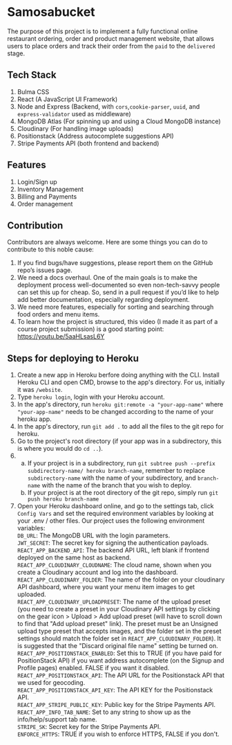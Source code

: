 # Samosabucket

The purpose of this project is to implement a fully functional online restaurant ordering, order and product management website, that allows users to place orders and track their order from the `paid` to the `delivered` stage.

## Tech Stack

1. Bulma CSS
2. React (A JavaScript UI Framework)
3. Node and Express (Backend, with `cors`,`cookie-parser`, `uuid`, and `express-validator` used as middleware)
4. MongoDB Atlas (For spinning up and using a Cloud MongoDB instance)
5. Cloudinary (For handling image uploads)
6. Positionstack (Address autocomplete suggestions API)
7. Stripe Payments API (both frontend and backend)

## Features

1. Login/Sign up
2. Inventory Management
3. Billing and Payments
4. Order management

## Contribution

Contributors are always welcome. Here are some things you can do to contribute to this noble cause:

1. If you find bugs/have suggestions, please report them on the GitHub repo’s issues page.
2. We need a docs overhaul. One of the main goals is to make the deployment process well-documented so even non-tech-savvy people can set this up for cheap. So, send in a pull request if you’d like to help add better documentation, especially regarding deployment.
3. We need more features, especially for sorting and searching through food orders and menu items.
4. To learn how the project is structured, this video (I made it as part of a course project submission) is a good starting point: https://youtu.be/5aaHLsasL6Y

## Steps for deploying to Heroku

1. Create a new app in Heroku berfore doing anything with the CLI. Install Heroku CLI and open CMD, browse to the app's directory. For us, initially it was `/website`.
2. Type `heroku login`, login with your Heroku account.
3. In the app's directory, run `heroku git:remote -a "your-app-name"` where `"your-app-name"` needs to be changed according to the name of your heroku app.
4. In the app's directory, run `git add .` to add all the files to the git repo for heroku.
5. Go to the project's root directory (if your app was in a subdirectory, this is where you would do `cd ..`).
6. <ol type="a"><li>If your project is in a subdirectory, run <code>git subtree push --prefix subdirectory-name/ heroku branch-name</code>, remember to replace <code>subdirectory-name</code> with the name of your subdirectory, and <code>branch-name</code> with the name of the branch that you wish to deploy.</li><li>If your project is at the root directory of the git repo, simply run <code>git push heroku branch-name</code></li></ol>
7. Open your Heroku dashboard online, and go to the settings tab, click `Config Vars` and set the required environment variables by looking at your .env / other files. Our project uses the following environment variables:<br>
   `DB_URL`: The MongoDB URL with the login parameters.<br>
   `JWT_SECRET`: The secret key for signing the authentication payloads.<br>
   `REACT_APP_BACKEND_API`: The backend API URL, left blank if frontend deployed on the same host as backend.<br>
   `REACT_APP_CLOUDINARY_CLOUDNAME`: The cloud name, shown when you create a Cloudinary account and log into the dashboard.<br>
   `REACT_APP_CLOUDINARY_FOLDER`: The name of the folder on your cloudinary API dashboard, where you want your menu item images to get uploaded.<br>
   `REACT_APP_CLOUDINARY_UPLOADPRESET`: The name of the upload preset (you need to create a preset in your Cloudinary API settings by clicking on the gear icon > Upload > Add upload preset (will have to scroll down to find that "Add upload preset" link). The preset must be an Unsigned upload type preset that accepts images, and the folder set in the preset settings should match the folder set in <code>REACT_APP_CLOUDINARY_FOLDER</code>). It is suggested that the "Discard original file name" setting be turned on.<br>
   `REACT_APP_POSITIONSTACK_ENABLED`: Set this to TRUE (if you have paid for PositionStack API) if you want address autocomplete (on the Signup and Profile pages) enabled. FALSE if you want it disabled.<br>
   `REACT_APP_POSITIONSTACK_API`: The API URL for the Positionstack API that we used for geocoding.<br>
   `REACT_APP_POSITIONSTACK_API_KEY`: The API KEY for the Positionstack API.<br>
   `REACT_APP_STRIPE_PUBLIC_KEY`: Public key for the Stripe Payments API.<br>
   `REACT_APP_INFO_TAB_NAME`: Set to any string to show up as the info/help/support tab name.<br>
   `STRIPE_SK`: Secret key for the Stripe Payments API.<br>
   `ENFORCE_HTTPS`: TRUE if you wish to enforce HTTPS, FALSE if you don't.<br>
